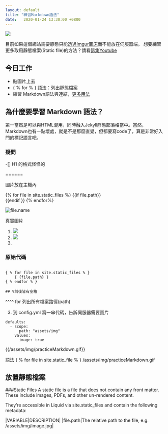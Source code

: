 ```yaml
---
layout: default
title: "練習Markdown語法"
date:   2020-01-24 13:30:00 +0800
---
```

<img src="https://imgur.com/iK6HGtt.gif">

目前如果這個網站需要靜態只能[透過Imgur圖床](https://imgur.com/iK6HGtt.gif)而不能放在伺服器端。
想要練習更多取用靜態檔案(Static file)的方法？請看[這集Youtube](https://www.youtube.com/watch?v=knWjmVlVpso&list=PLLAZ4kZ9dFpOPV5C5Ay0pHaa0RJFhcmcB&index=18)

## 今日工作
- 貼圖片上去
- { % for % } 語法：列出靜態檔案 
- 練習 Markdown語法與連結，[更多用法](/Geek-Log/markdown/)

## 為什麼要學習 Markdown 語法？
第一當然是可以與HTML混用，同時融入Jekyll靜態部落格當中。當然，Markdown也有一點壞處，就是不是那麼直覺，但都要寫code了，算是非常好入門的標記語言吧。

### 疑問
-[] H1 的格式怪怪的

======


圖片放在主機內

{% for file in site.static_files %}
	{{if file.path}} <br>
	{{endif	}}
{% endfor%}

<img src="{{file.path}}" alt="file.name">

真實圖片
 1. <img src="{{https://peirren.github.io/Geek-Log/assets/img/practiceMarkdown.gif}}">
 2. <img src="{{/assets/img/s9OfhzA.jpg}}">
 3. 

### 原始代碼
```

{ % for file in site.static_files % }
	{ {file.path} }
{ % endfor % }

## %前後皆有空格
```
^^^^ for  列出所有檔案路徑(path)



3. 到 config.yml 寫一串代碼，告訴伺服器需要圖片
```
defaults:
  - scope:
      path: "assets/img"
    values:
      image: true
```



 {{/assets/img/practiceMarkdown.gif}}

語法
{ % for file in site.static_file % }
/assets/img/practiceMarkdown.gif

## 放置靜態檔案
###Static Files
A static file is a file that does not contain any front matter. These include images, PDFs, and other un-rendered content.

They’re accessible in Liquid via site.static_files and contain the following metadata:

|VARIABLE|DESCRIPTION|
|file.path|The relative path to the file, e.g. /assets/img/image.jpg|

